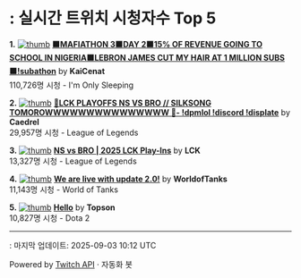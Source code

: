 # : 실시간 트위치 시청자수 Top 5

**1.** [![thumb](https://static-cdn.jtvnw.net/previews-ttv/live_user_kaicenat-320x180.jpg)](https://twitch.tv/KaiCenat)
**[🟧MAFIATHON 3🟧DAY 2🟧15% OF REVENUE GOING TO SCHOOL IN NIGERIA🟧LEBRON JAMES CUT MY HAIR AT 1 MILLION SUBS🟧!subathon](https://twitch.tv/KaiCenat)** by **KaiCenat**<br>110,726명 시청  - I'm Only Sleeping

**2.** [![thumb](https://static-cdn.jtvnw.net/previews-ttv/live_user_caedrel-320x180.jpg)](https://twitch.tv/Caedrel)
**[🔴LCK PLAYOFFS NS VS BRO // SILKSONG TOMOROWWWWWWWWWWWWWWW 🔴-  !dpmlol !discord !displate](https://twitch.tv/Caedrel)** by **Caedrel**<br>29,957명 시청  - League of Legends

**3.** [![thumb](https://static-cdn.jtvnw.net/previews-ttv/live_user_lck-320x180.jpg)](https://twitch.tv/LCK)
**[NS vs BRO | 2025 LCK Play-Ins](https://twitch.tv/LCK)** by **LCK**<br>13,327명 시청  - League of Legends

**4.** [![thumb](https://static-cdn.jtvnw.net/previews-ttv/live_user_worldoftanks-320x180.jpg)](https://twitch.tv/WorldofTanks)
**[We are live with update 2.0!](https://twitch.tv/WorldofTanks)** by **WorldofTanks**<br>11,143명 시청  - World of Tanks

**5.** [![thumb](https://static-cdn.jtvnw.net/previews-ttv/live_user_topson-320x180.jpg)](https://twitch.tv/Topson)
**[Hello](https://twitch.tv/Topson)** by **Topson**<br>10,827명 시청  - Dota 2


---
: 마지막 업데이트: 2025-09-03 10:12 UTC

Powered by [Twitch API](https://dev.twitch.tv/docs/api/reference) · 자동화 봇